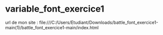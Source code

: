 # variable_font_exercice1

url de mon site :
file:///C:/Users/Etudiant/Downloads/battle_font_exercice1-main(1)/battle_font_exercice1-main/index.html
